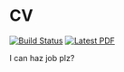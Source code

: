 # CV

[![Build Status](https://github.com/adrn/cv/actions/workflows/build.yml/badge.svg)](https://github.com/adrn/cv/actions/workflows/build.yml)
[![Latest PDF](https://img.shields.io/badge/PDF-latest-orange.svg)](http://adrian.pw/cv/PriceWhelan-cv.pdf)

I can haz job plz?
